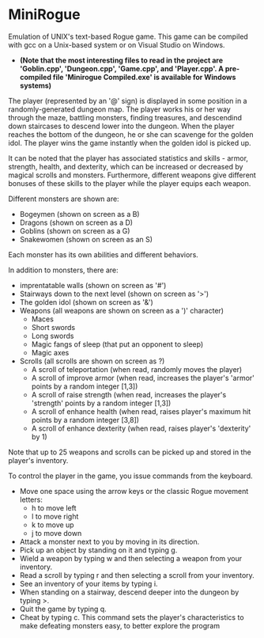 # MiniRogue

Emulation of UNIX's text-based Rogue game. This game can be compiled with gcc on a Unix-based system or on Visual Studio on Windows. 

* **(Note that the most interesting files to read in the project are 'Goblin.cpp', 'Dungeon.cpp', 'Game.cpp', and 'Player.cpp'. A pre-compiled file 'Minirogue Compiled.exe' is available for Windows systems)**




The player (represented by an '@' sign) is displayed in some position in a randomly-generated dungeon map. The player works his or her way through the maze, battling monsters, finding treasures, and descendind down staircases to descend lower into the dungeon. When the player reaches the bottom of the dungeon, he or she can scavenge for the golden idol. The player wins the game instantly when the golden idol is picked up.

It can be noted that the player has associated statistics and skills - armor, strength, health, and dexterity, which can be increased or decreased by magical scrolls and monsters. Furthermore, different weapons give different bonuses of these skills to the player while the player equips each weapon.

Different monsters are shown are: 
* Bogeymen (shown on screen as a B)
* Dragons (shown on screen as a D)
* Goblins (shown on screen as a G)
* Snakewomen (shown on screen as an S)

Each monster has its own abilities and different behaviors.

In addition to monsters, there are:
* imprentatable walls (shown on screen as '#')
* Stairways down to the next level (shown on screen as '>')
* The golden idol (shown on screen as '&')
* Weapons (all weapons are shown on screen as a ')' character)
  * Maces
  * Short swords
  * Long swords
  * Magic fangs of sleep (that put an opponent to sleep)
  * Magic axes
* Scrolls (all scrolls are shown on screen as ?)
  * A scroll of teleportation (when read, randomly moves the player)
  * A scroll of improve armor (when read, increases the player's 'armor' points by a random integer [1,3])
  * A scroll of raise strength (when read, increases the player's 'strength' points by a random integer [1,3])
  * A scroll of enhance health (when read, raises player's maximum hit points by a random integer [3,8])
  * A scroll of enhance dexterity (when read, raises player's 'dexterity' by 1)

Note that up to 25 weapons and scrolls can be picked up and stored in the player's inventory.

To control the player in the game, you issue commands from the keyboard. 

* Move one space using the arrow keys or the classic Rogue movement letters:
  * h to move left
  * l to move right
  * k to move up
  * j to move down
* Attack a monster next to you by moving in its direction.
* Pick up an object by standing on it and typing g.
* Wield a weapon by typing w and then selecting a weapon from your inventory.
* Read a scroll by typing r and then selecting a scroll from your inventory.
* See an inventory of your items by typing i.
* When standing on a stairway, descend deeper into the dungeon by typing >.
* Quit the game by typing q.
* Cheat by typing c. This command sets the player's characteristics to make defeating monsters easy, to better explore the program

